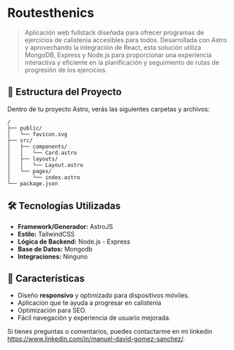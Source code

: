 # Routesthenics

> Aplicación web fullstack diseñada para ofrecer programas de ejercicios de calistenia accesibles para todos. Desarrollada con Astro y aprovechando la integración de React, esta solución utiliza MongoDB, Express y Node.js para proporcionar una experiencia interactiva y eficiente en la planificación y seguimiento de rutas de progresión de los ejercicios.

## 🚀 Estructura del Proyecto

Dentro de tu proyecto Astro, verás las siguientes carpetas y archivos:

```text
/
├── public/
│   └── favicon.svg
├── src/
│   ├── components/
│   │   └── Card.astro
│   ├── layouts/
│   │   └── Layout.astro
│   └── pages/
│       └── index.astro
└── package.json
```

## 🛠️ Tecnologías Utilizadas

- **Framework/Generador:** AstroJS
- **Estilo:** TailwindCSS
- **Lógica de Backend:** Node.js - Express
- **Base de Datos:** Mongodb
- **Integraciones:** Ninguno

## 🚀 Características

- Diseño **responsivo** y optimizado para dispositivos móviles.
- Aplicacion que te ayuda a progresar en calistenia
- Optimización para SEO.
- Fácil navegación y experiencia de usuario mejorada.

Si tienes preguntas o comentarios, puedes contactarme en mi linkedin https://www.linkedin.com/in/manuel-david-gomez-sanchez/.
